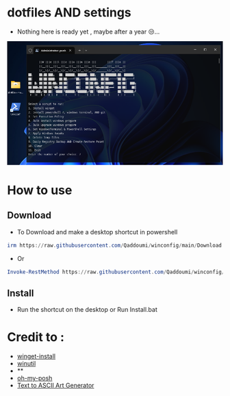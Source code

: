 # dotfiles AND settings

 - Nothing here is ready yet , maybe after a year 😒...
 
![screen-install](./Images/Screenshot%202024-08-07.png)

# How to use

  ## Download

  - To Download and make a desktop shortcut in powershell

```powershell
irm https://raw.githubusercontent.com/Qaddoumi/winconfig/main/Download | iex
```

  - Or

```powershell
Invoke-RestMethod https://raw.githubusercontent.com/Qaddoumi/winconfig/main/Download | Invoke-Expression
```

 ## Install
 - Run the shortcut on the desktop or Run Install.bat

# Credit to :
 - [winget-install](https://github.com/asheroto/winget-install)
 - [winutil](https://github.com/ChrisTitusTech/winutil)
 - **
 - [oh-my-posh](https://github.com/JanDeDobbeleer/oh-my-posh)
 - [Text to ASCII Art Generator](http://patorjk.com/software/taag/)
